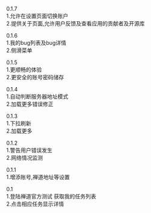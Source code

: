 0.1.7  
1.允许在设置页面切换账户  
2.提供关于页面,允许用户反馈及查看应用的贡献者及开源库

0.1.6  
1.我的bug列表及bug详情  
2.侧滑菜单

0.1.5  
1.更顺畅的体验  
2.更安全的账号密码储存

0.1.4  
1.自动判断服务器地址模式  
2.加载更多错误修正

0.1.3  
1.下拉刷新  
2.加载更多

0.1.2  
1.警告用户错误发生  
2.网络情况监测

0.1.1  
1.增添账号,禅道地址等设置

0.1  
1.登陆禅道官方测试 获取我的任务列表  
2.点击相应任务显示详情
